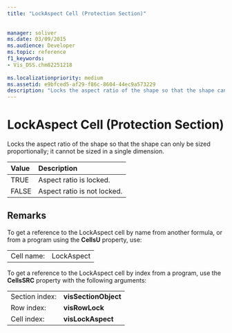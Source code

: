 ```yaml
---
title: "LockAspect Cell (Protection Section)"
 
 
manager: soliver
ms.date: 03/09/2015
ms.audience: Developer
ms.topic: reference
f1_keywords:
- Vis_DSS.chm82251218
 
ms.localizationpriority: medium
ms.assetid: e9bfced5-af29-f86c-8604-44ec9a573229
description: "Locks the aspect ratio of the shape so that the shape can only be sized proportionally; it cannot be sized in a single dimension."
---
```


# LockAspect Cell (Protection Section)

Locks the aspect ratio of the shape so that the shape can only be sized proportionally; it cannot be sized in a single dimension.
  
|**Value**|**Description**|
|:-----|:-----|
| TRUE  <br/> | Aspect ratio is locked.  <br/> |
| FALSE  <br/> | Aspect ratio is not locked.  <br/> |
   
## Remarks

To get a reference to the LockAspect cell by name from another formula, or from a program using the **CellsU** property, use: 
  
|||
|:-----|:-----|
| Cell name:  <br/> | LockAspect  <br/> |
   
To get a reference to the LockAspect cell by index from a program, use the **CellsSRC** property with the following arguments: 
  
|||
|:-----|:-----|
| Section index:  <br/> |**visSectionObject** <br/> |
| Row index:  <br/> |**visRowLock** <br/> |
| Cell index:  <br/> |**visLockAspect** <br/> |
   

